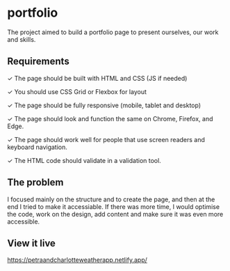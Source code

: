 # portfolio

The project aimed to build a portfolio page to present ourselves, our work and skills.

## Requirements

✓ The page should be built with HTML and CSS (JS if needed)

✓ You should use CSS Grid or Flexbox for layout

✓ The page should be fully responsive (mobile, tablet and desktop)

✓ The page should look and function the same on Chrome, Firefox, and Edge.

✓ The page should work well for people that use screen readers and keyboard navigation.

✓ The HTML code should validate in a validation tool.


## The problem
I focused mainly on the structure and to create the page, and then at the end I tried to make it accessiable. If there was more time, I would optimise the code, work on the design, add content and make sure it was even more accessible. 

## View it live
https://petraandcharlotteweatherapp.netlify.app/